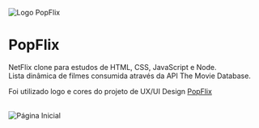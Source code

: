 ![Logo PopFlix](https://user-images.githubusercontent.com/110435480/206823140-3d0a059a-fc20-4a89-b864-a77117910fa5.png)
# PopFlix

NetFlix clone para estudos de HTML, CSS, JavaScript e Node. <br>
Lista dinâmica de filmes consumida através da API The Movie Database.

Foi utilizado logo e cores do projeto de UX/UI Design [PopFlix](https://www.behance.net/gallery/131159207/Popflix-UXUI-Prototype)
<br>
<br>

![Página Inicial](https://user-images.githubusercontent.com/110435480/207182927-bbc4c62c-4038-4eef-8ed0-52099269c8e1.png)
